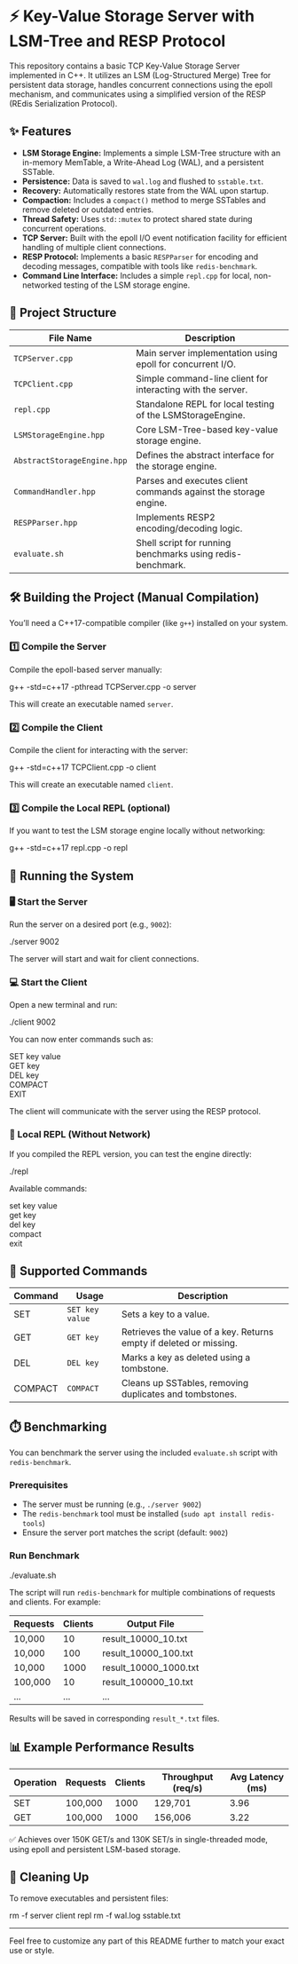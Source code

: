 # ⚡ Key-Value Storage Server with LSM-Tree and RESP Protocol

This repository contains a basic TCP Key-Value Storage Server implemented in C++. It utilizes an LSM (Log-Structured Merge) Tree for persistent data storage, handles concurrent connections using the epoll mechanism, and communicates using a simplified version of the RESP (REdis Serialization Protocol).

## ✨ Features

- **LSM Storage Engine:** Implements a simple LSM-Tree structure with an in-memory MemTable, a Write-Ahead Log (WAL), and a persistent SSTable.  
- **Persistence:** Data is saved to `wal.log` and flushed to `sstable.txt`.  
- **Recovery:** Automatically restores state from the WAL upon startup.  
- **Compaction:** Includes a `compact()` method to merge SSTables and remove deleted or outdated entries.  
- **Thread Safety:** Uses `std::mutex` to protect shared state during concurrent operations.  
- **TCP Server:** Built with the epoll I/O event notification facility for efficient handling of multiple client connections.  
- **RESP Protocol:** Implements a basic `RESPParser` for encoding and decoding messages, compatible with tools like `redis-benchmark`.  
- **Command Line Interface:** Includes a simple `repl.cpp` for local, non-networked testing of the LSM storage engine.

## 📁 Project Structure

| File Name             | Description                                              |
|-----------------------|----------------------------------------------------------|
| `TCPServer.cpp`       | Main server implementation using epoll for concurrent I/O. |
| `TCPClient.cpp`       | Simple command-line client for interacting with the server. |
| `repl.cpp`            | Standalone REPL for local testing of the LSMStorageEngine. |
| `LSMStorageEngine.hpp`| Core LSM-Tree-based key-value storage engine.             |
| `AbstractStorageEngine.hpp` | Defines the abstract interface for the storage engine.  |
| `CommandHandler.hpp`  | Parses and executes client commands against the storage engine. |
| `RESPParser.hpp`      | Implements RESP2 encoding/decoding logic.                 |
| `evaluate.sh`         | Shell script for running benchmarks using redis-benchmark. |

## 🛠️ Building the Project (Manual Compilation)

You’ll need a C++17-compatible compiler (like `g++`) installed on your system.

### 1️⃣ Compile the Server
Compile the epoll-based server manually:

g++ -std=c++17 -pthread TCPServer.cpp -o server

This will create an executable named `server`.

### 2️⃣ Compile the Client
Compile the client for interacting with the server:

g++ -std=c++17 TCPClient.cpp -o client

This will create an executable named `client`.

### 3️⃣ Compile the Local REPL (optional)
If you want to test the LSM storage engine locally without networking:

g++ -std=c++17 repl.cpp -o repl

## 🚀 Running the System

### 🖥️ Start the Server
Run the server on a desired port (e.g., `9002`):

./server 9002

The server will start and wait for client connections.

### 💻 Start the Client
Open a new terminal and run:

./client 9002

You can now enter commands such as:

SET key value<br>
GET key<br>
DEL key<br>
COMPACT<br>
EXIT

The client will communicate with the server using the RESP protocol.

### 🧪 Local REPL (Without Network)
If you compiled the REPL version, you can test the engine directly:

./repl

Available commands:

set key value<br>
get key<br>
del key<br>
compact<br>
exit

## 🧩 Supported Commands

| Command | Usage         | Description                                      |
|---------|---------------|------------------------------------------------|
| SET     | `SET key value` | Sets a key to a value.                          |
| GET     | `GET key`     | Retrieves the value of a key. Returns empty if deleted or missing. |
| DEL     | `DEL key`     | Marks a key as deleted using a tombstone.      |
| COMPACT | `COMPACT`     | Cleans up SSTables, removing duplicates and tombstones. |

## ⏱️ Benchmarking

You can benchmark the server using the included `evaluate.sh` script with `redis-benchmark`.

### Prerequisites

- The server must be running (e.g., `./server 9002`)  
- The `redis-benchmark` tool must be installed (`sudo apt install redis-tools`)  
- Ensure the server port matches the script (default: `9002`)

### Run Benchmark

./evaluate.sh

The script will run `redis-benchmark` for multiple combinations of requests and clients. For example:

| Requests | Clients | Output File           |
|----------|---------|----------------------|
| 10,000   | 10      | result_10000_10.txt  |
| 10,000   | 100     | result_10000_100.txt |
| 10,000   | 1000    | result_10000_1000.txt|
| 100,000  | 10      | result_100000_10.txt |
| ...      | ...     | ...                  |

Results will be saved in corresponding `result_*.txt` files.

## 📊 Example Performance Results

| Operation | Requests | Clients | Throughput (req/s) | Avg Latency (ms) |
|-----------|----------|---------|--------------------|------------------|
| SET       | 100,000  | 1000    | 129,701            | 3.96             |
| GET       | 100,000  | 1000    | 156,006            | 3.22             |

✅ Achieves over 150K GET/s and 130K SET/s in single-threaded mode, using epoll and persistent LSM-based storage.

## 🧹 Cleaning Up

To remove executables and persistent files:

rm -f server client repl
rm -f wal.log sstable.txt

---

Feel free to customize any part of this README further to match your exact use or style.
